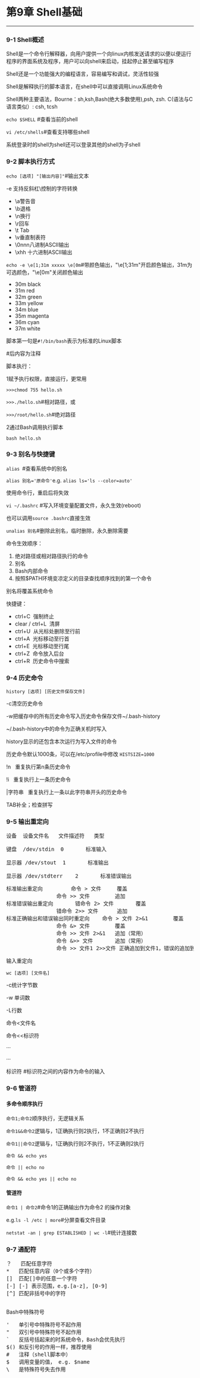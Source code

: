# 第9章 Shell基础
---

### 9-1 Shell概述

Shell是一个命令行解释器，向用户提供一个向linux内核发送请求的以便以便运行程序的界面系统及程序，用户可以向shell来启动，挂起停止甚至编写程序

Shell还是一个功能强大的编程语言，容易编写和调试，灵活性较强

Shell是解释执行的脚本语言，在shell中可以直接调用Linux系统命令

Shell两种主要语法，Bourne：sh,ksh,Bash(绝大多数使用),psh, zsh. C(语法与C语言类似）: csh, tcsh

```echo $SHELL``` #查看当前的shell

```vi /etc/shells```#查看支持哪些shell

系统登录时的shell为shell还可以登录其他的shell为子shell

### 9-2 脚本执行方式

```echo [选项] "[输出内容]"```#输出文本

-e 支持反斜杠\控制的字符转换

- \a警告音
- \b退格
- \n换行
- \r回车
- \t&nbsp;Tab
- \v垂直制表符
- \0nnn八进制ASCII输出
- \xhh 十六进制ASCII输出

```echo -e \e[1;31m xxxxx \e[0m```#带颜色输出，"\e[1;31m"开启颜色输出，31m为可选颜色，"\e[0m"关闭颜色输出

- 30m&nbsp;black
- 31m&nbsp;red
- 32m&nbsp;green
- 33m&nbsp;yellow
- 34m&nbsp;blue
- 35m&nbsp;magenta
- 36m&nbsp;cyan
- 37m&nbsp;white

脚本第一句是```#!/bin/bash```表示为标准的Linux脚本

\#后内容为注释

脚本执行：

1赋予执行权限，直接运行，更常用

```>>>chmod 755 hello.sh```

```>>>./hello.sh```#相对路径，或

```>>>/root/hello.sh```#绝对路径

2通过Bash调用执行脚本

```bash hello.sh```



### 9-3 别名与快捷键

```alias ```#查看系统中的别名

```alias 别名='原命令'```e.g. ```alias ls='ls --color=auto'```

使用命令行，重启后将失效

```vi ~/.bashrc``` #写入环境变量配置文件，永久生效(reboot)

也可以调用```source .bashrc```直接生效

```unalias 别名```#删除此别名，临时删除，永久删除需要

命令生效顺序：

1. 绝对路径或相对路径执行的命令
2. 别名
3. Bash内部命令
4. 按照$PATH环境变凉定义的目录查找顺序找到的第一个命令

别名将覆盖系统命令

快捷键：

- ctrl+C &nbsp;强制终止
- clear / ctrl+L &nbsp;清屏
- ctrl+U &nbsp;从光标处删除至行前
- ctrl+A &nbsp;光标移动至行首
- ctrl+E &nbsp;光标移动至行尾
- ctrl+Z &nbsp;命令放入后台
- ctrl+R &nbsp;历史命令中搜索

### 9-4 历史命令

```history [选项] [历史文件保存文件]```

-c清空历史命令

-w把缓存中的所有历史命令写入历史命令保存文件~/.bash-history

~/.bash-history中的命令为正确关机时写入

history显示的还包含本次运行为写入文件的命令

历史命令默认1000条，可以在/etc/profile中修改  ```HISTSIZE=1000```

!n &nbsp; 重复执行第n条历史命令

!i &nbsp; 重复执行上一条历史命令

|字符串 &nbsp; 重复执行上一条以此字符串开头的历史命令

TAB补全；检查拼写

### 9-5 输出重定向

<pre>
设备	设备文件名	文件描述符	类型

键盘	/dev/stdin	0		标准输入

显示器	/dev/stout	1		标准输出

显示器	/dev/stdterr	2		标准错误输出
</pre>


<pre>
标准输出重定向			命令 > 文件		覆盖
				命令 >> 文件		追加
标准错误输出重定向		错命令 2> 文件		覆盖
				错命令 2>> 文件		追加
标准正确输出和错误输出同时重定向	命令 > 文件 2>&1		覆盖
				命令 &> 文件		覆盖
				命令 >> 文件 2>&1	追加（常用）
				命令 &>> 文件		追加（常用）
				命令 >> 文件1 2>>文件	正确追加到文件1，错误的追加到文件2（常用）
</pre>

输入重定向

```wc [选项] [文件名] ```

-c统计字节数

-w 单词数

-L行数

命令<文件名

命令<<标识符

···

···

标识符	#标识符之间的内容作为命令的输入


### 9-6 管道符

#### 多命令顺序执行

```命令1;命令2```顺序执行，无逻辑关系

```命令1&&命令2```逻辑与，1正确执行则2执行，1不正确则2不执行

```命令1||命令2```逻辑与，1正确执行则2不执行，1不正确则2执行

```命令 && echo yes```

```命令 || echo no```

```命令 && echo yes || echo no```

#### 管道符

```命令1 | 命令2```#命令1的正确输出作为命令2 的操作对象

e.g.```ls -l /etc | more```#分屏查看文件目录

```netstat -an | grep ESTABLISHED | wc -l```#统计连接数

### 9-7 通配符
<pre>
？	匹配任意字符
*	匹配任意内容（0个或多个字符）
[]	匹配[]中的任意一个字符
[-]	[-] 表示范围，e.g.[a-z], [0-9]
[^]	匹配非括号中的字符

</pre>

Bash中特殊符号
<pre>
'	单引号中特殊符号不起作用
"	双引号中特殊符号不起作用
`	反括号括起来的时系统命令，Bash会优先执行
$()	和反引号的作用一样，推荐使用
#	注释（shell脚本中）
$	调用变量的值， e.g. $name
\	是特殊符号失去作用

</pre>
